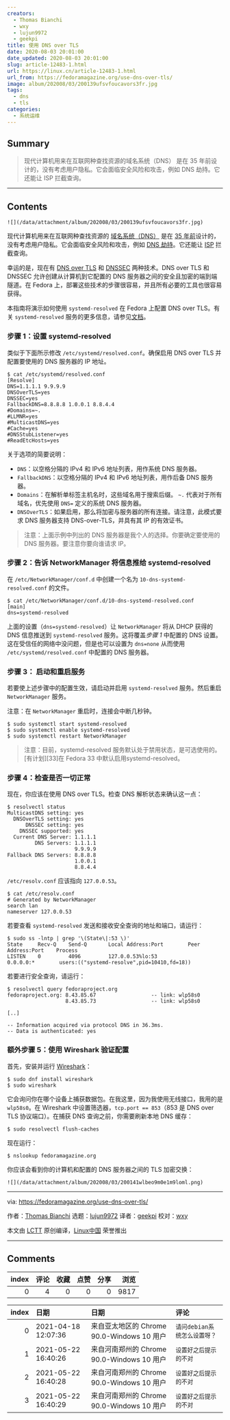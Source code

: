 ```yaml
---
creators:
  - Thomas Bianchi
  - wxy
  - lujun9972
  - geekpi
title: 使用 DNS over TLS
date: 2020-08-03 20:01:00
date_updated: 2020-08-03 20:01:00
slug: article-12483-1.html
url: https://linux.cn/article-12483-1.html
url_from: https://fedoramagazine.org/use-dns-over-tls/
image: album/202008/03/200139ufsvfoucavors3fr.jpg
tags:
  - dns
  - tls
categories:
  - 系统运维
---
```


## Summary

> 现代计算机用来在互联网种查找资源的域名系统（DNS） 是在 35 年前设计的，没有考虑用户隐私。它会面临安全风险和攻击，例如 DNS 劫持。它还能让 ISP 拦截查询。

***

<!-- more -->

## Contents

`![](/data/attachment/album/202008/03/200139ufsvfoucavors3fr.jpg)`

现代计算机用来在互联网种查找资源的 [域名系统（DNS）](https://en.wikipedia.org/wiki/Domain_Name_System) 是在 [35 年前](https://tools.ietf.org/html/rfc1035)设计的，没有考虑用户隐私。它会面临安全风险和攻击，例如 [DNS 劫持](https://en.wikipedia.org/wiki/DNS_hijacking)。它还能让 [ISP](https://en.wikipedia.org/wiki/Internet_service_provider) 拦截查询。

幸运的是，现在有 [DNS over TLS](https://en.wikipedia.org/wiki/DNS_over_TLS) 和 [DNSSEC](https://en.wikipedia.org/wiki/Domain_Name_System_Security_Extensions) 两种技术。DNS over TLS 和 DNSSEC 允许创建从计算机到它配置的 DNS 服务器之间的安全且加密的端到端隧道。在 Fedora 上，部署这些技术的步骤很容易，并且所有必要的工具也很容易获得。

本指南将演示如何使用 `systemd-resolved` 在 Fedora 上配置 DNS over TLS。有关 `systemd-resolved` 服务的更多信息，请参见[文档](https://www.freedesktop.org/wiki/Software/systemd/resolved/)。

### 步骤 1：设置 systemd-resolved

类似于下面所示修改 `/etc/systemd/resolved.conf`。确保启用 DNS over TLS 并配置要使用的 DNS 服务器的 IP 地址。

```shell
$ cat /etc/systemd/resolved.conf
[Resolve]
DNS=1.1.1.1 9.9.9.9
DNSOverTLS=yes
DNSSEC=yes
FallbackDNS=8.8.8.8 1.0.0.1 8.8.4.4
#Domains=~.
#LLMNR=yes
#MulticastDNS=yes
#Cache=yes
#DNSStubListener=yes
#ReadEtcHosts=yes
```

关于选项的简要说明：

* `DNS`：以空格分隔的 IPv4 和 IPv6 地址列表，用作系统 DNS 服务器。
* `FallbackDNS`：以空格分隔的 IPv4 和 IPv6 地址列表，用作后备 DNS 服务器。
* `Domains`：在解析单标签主机名时，这些域名用于搜索后缀。 `~.` 代表对于所有域名，优先使用 `DNS=` 定义的系统 DNS 服务器。
* `DNSOverTLS`：如果启用，那么将加密与服务器的所有连接。请注意，此模式要求 DNS 服务器支持 DNS-over-TLS，并具有其 IP 的有效证书。

> 
> 注意：上面示例中列出的 DNS 服务器是我个人的选择。你要确定要使用的 DNS 服务器。要注意你要向谁请求 IP。
> 
> 
> 

### 步骤 2：告诉 NetworkManager 将信息推给 systemd-resolved

在 `/etc/NetworkManager/conf.d` 中创建一个名为 `10-dns-systemd-resolved.conf` 的文件。

```shell
$ cat /etc/NetworkManager/conf.d/10-dns-systemd-resolved.conf
[main]
dns=systemd-resolved
```

上面的设置（`dns=systemd-resolved`）让 `NetworkManager` 将从 DHCP 获得的 DNS 信息推送到 `systemd-resolved` 服务。这将覆盖*步骤 1* 中配置的 DNS 设置。这在受信任的网络中没问题，但是也可以设置为 `dns=none` 从而使用 `/etc/systemd/resolved.conf` 中配置的 DNS 服务器。

### 步骤 3： 启动和重启服务

若要使上述步骤中的配置生效，请启动并启用 `systemd-resolved` 服务。然后重启 `NetworkManager` 服务。

注意：在 `NetworkManager` 重启时，连接会中断几秒钟。

```shell
$ sudo systemctl start systemd-resolved
$ sudo systemctl enable systemd-resolved
$ sudo systemctl restart NetworkManager
```

> 
> 注意：目前，systemd-resolved 服务默认处于禁用状态，是可选使用的。[有计划][33]在 Fedora 33 中默认启用systemd-resolved。
> 
> 
> 

### 步骤 4：检查是否一切正常

现在，你应该在使用 DNS over TLS。检查 DNS 解析状态来确认这一点：

```shell
$ resolvectl status
MulticastDNS setting: yes
  DNSOverTLS setting: yes
      DNSSEC setting: yes
    DNSSEC supported: yes
  Current DNS Server: 1.1.1.1
         DNS Servers: 1.1.1.1
                      9.9.9.9
Fallback DNS Servers: 8.8.8.8
                      1.0.0.1
                      8.8.4.4
```

`/etc/resolv.conf` 应该指向 `127.0.0.53`。

```shell
$ cat /etc/resolv.conf
# Generated by NetworkManager
search lan
nameserver 127.0.0.53
```

若要查看 `systemd-resolved` 发送和接收安全查询的地址和端口，请运行：

```shell
$ sudo ss -lntp | grep '\(State\|:53 \)'
State     Recv-Q    Send-Q       Local Address:Port        Peer Address:Port    Process
LISTEN    0         4096         127.0.0.53%lo:53               0.0.0.0:*        users:(("systemd-resolve",pid=10410,fd=18))
```

若要进行安全查询，请运行：

```shell
$ resolvectl query fedoraproject.org
fedoraproject.org: 8.43.85.67                  -- link: wlp58s0
                   8.43.85.73                  -- link: wlp58s0

[..]

-- Information acquired via protocol DNS in 36.3ms.
-- Data is authenticated: yes
```

### 额外步骤 5：使用 Wireshark 验证配置

首先，安装并运行 [Wireshark](https://www.wireshark.org/)：

```shell
$ sudo dnf install wireshark
$ sudo wireshark
```

它会询问你在哪个设备上捕获数据包。在我这里，因为我使用无线接口，我用的是 `wlp58s0`。在 Wireshark 中设置筛选器，`tcp.port == 853`（853 是 DNS over TLS 协议端口）。在捕获 DNS 查询之前，你需要刷新本地 DNS 缓存：

```shell
$ sudo resolvectl flush-caches
```

现在运行：

```shell
$ nslookup fedoramagazine.org
```

你应该会看到你的计算机和配置的 DNS 服务器之间的 TLS 加密交换：

`![](/data/attachment/album/202008/03/200141wlbeo9m0e1m9loml.png)`

---

via: <https://fedoramagazine.org/use-dns-over-tls/>

作者：[Thomas Bianchi](https://fedoramagazine.org/author/thobianchi/) 选题：[lujun9972](https://github.com/lujun9972) 译者：[geekpi](https://github.com/geekpi) 校对：[wxy](https://github.com/wxy)

本文由 [LCTT](https://github.com/LCTT/TranslateProject) 原创编译，[Linux中国](https://linux.cn/) 荣誉推出

***

## Comments


|   index |   评论 |   收藏 |   点赞 |   分享 |   浏览 |
|--------:|-------:|-------:|-------:|-------:|-------:|
|       0 |      4 |      0 |      0 |      0 |   9817 |

|   index | 日期                | 日期                                       | 评论                         |
|--------:|:--------------------|:-------------------------------------------|:-----------------------------|
|       0 | 2021-04-18 12:07:36 | 来自亚太地区的 Chrome 90.0-Windows 10 用户 | `请问debian系统怎么设置呀？` |
|       1 | 2021-05-22 16:40:26 | 来自河南郑州的 Chrome 90.0-Windows 10 用户 | `设置好之后提示的不对`       |
|       2 | 2021-05-22 16:40:28 | 来自河南郑州的 Chrome 90.0-Windows 10 用户 | `设置好之后提示的不对`       |
|       3 | 2021-05-22 16:40:29 | 来自河南郑州的 Chrome 90.0-Windows 10 用户 | `设置好之后提示的不对`       |
